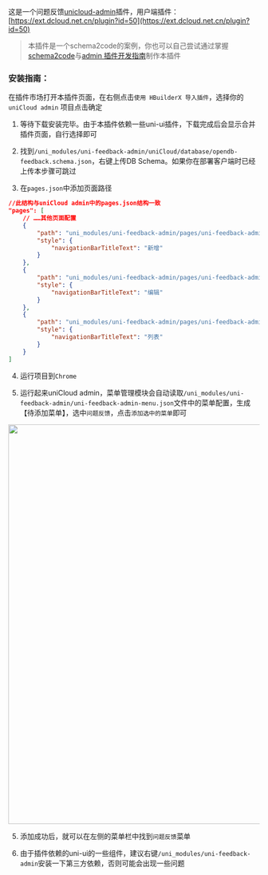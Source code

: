 这是一个问题反馈[unicloud-admin](https://uniapp.dcloud.io/uniCloud/admin?id=%e4%bb%80%e4%b9%88%e6%98%af-unicloud-admin)插件，用户端插件：[https://ext.dcloud.net.cn/plugin?id=50](https://ext.dcloud.net.cn/plugin?id=50)

> 本插件是一个schema2code的案例，你也可以自己尝试通过掌握[schema2code](https://uniapp.dcloud.io/uniCloud/schema?id=autocode)与[admin 插件开发指南](https://uniapp.dcloud.io/uniCloud/admin?id=admin-%e6%8f%92%e4%bb%b6%e5%bc%80%e5%8f%91)制作本插件

### 安装指南：
在插件市场打开本插件页面，在右侧点击`使用 HBuilderX 导入插件`，选择你的 `uniCloud admin` 项目点击确定

1. 等待下载安装完毕。由于本插件依赖一些uni-ui插件，下载完成后会显示合并插件页面，自行选择即可

2. 找到`/uni_modules/uni-feedback-admin/uniCloud/database/opendb-feedback.schema.json`，右键上传DB Schema。如果你在部署客户端时已经上传本步骤可跳过

3. 在`pages.json`中添加页面路径
```json
//此结构与uniCloud admin中的pages.json结构一致
"pages": [
	// ……其他页面配置
	{
		"path": "uni_modules/uni-feedback-admin/pages/uni-feedback-admin/add",
		"style": {
			"navigationBarTitleText": "新增"
		}
	},
	{
		"path": "uni_modules/uni-feedback-admin/pages/uni-feedback-admin/edit",
		"style": {
			"navigationBarTitleText": "编辑"
		}
	},
	{
		"path": "uni_modules/uni-feedback-admin/pages/uni-feedback-admin/list",
		"style": {
			"navigationBarTitleText": "列表"
		}
	}
]
```

4. 运行项目到`Chrome`

5. 运行起来uniCloud admin，菜单管理模块会自动读取`/uni_modules/uni-feedback-admin/uni-feedback-admin-menu.json`文件中的菜单配置，生成【待添加菜单】，选中`问题反馈`，点击`添加选中的菜单`即可

<div align="center">
<img src="https://vkceyugu.cdn.bspapp.com/VKCEYUGU-f184e7c3-1912-41b2-b81f-435d1b37c7b4/9b1e918f-a852-42eb-878c-72d0f8a8b1b0.jpg" width="800"></img>
</div>

5. 添加成功后，就可以在左侧的菜单栏中找到`问题反馈`菜单

6. 由于插件依赖的uni-ui的一些组件，建议右键`/uni_modules/uni-feedback-admin`安装一下第三方依赖，否则可能会出现一些问题